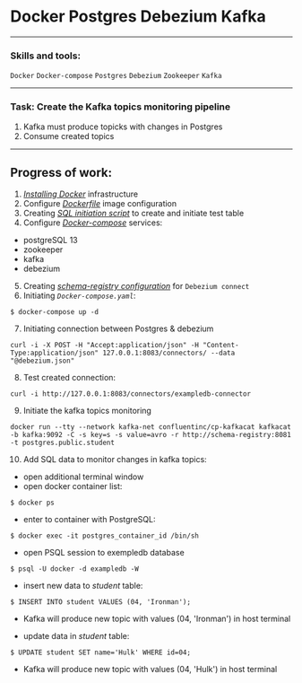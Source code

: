 # Docker Postgres Debezium Kafka

---
### Skills and tools:
`Docker` `Docker-compose` `Postgres` `Debezium` `Zookeeper` `Kafka`

---
### Task: Create the Kafka topics monitoring pipeline

1. Kafka must produce topicks with changes in Postgres 
2. Consume created topics

---
## Progress of work:

1. [*Installing Docker*][1] infrastructure
2. Configure [*Dockerfile*][2] image configuration
3. Creating [*SQL initiation script*][3] to create and initiate test table
4. Configure [*Docker-compose*][4] services:
 * postgreSQL 13
 * zookeeper
 * kafka
 * debezium
5. Creating [*schema-registry configuration*][5] for `Debezium connect`
6. Initiating *`Docker-compose.yaml`*:

```shell
$ docker-compose up -d
```
7. Initiating connection between Postgres & debezium

```shell
curl -i -X POST -H "Accept:application/json" -H "Content-Type:application/json" 127.0.0.1:8083/connectors/ --data "@debezium.json"
```
8. Test created connection:

```shell
curl -i http://127.0.0.1:8083/connectors/exampledb-connector
```

9. Initiate the kafka topics monitoring

```shell
docker run --tty --network kafka-net confluentinc/cp-kafkacat kafkacat -b kafka:9092 -C -s key=s -s value=avro -r http://schema-registry:8081 -t postgres.public.student
```

10. Add SQL data to monitor changes in kafka topics:
 * open additional terminal window
 * open docker container list:

```shell
$ docker ps
```

 * enter to container with PostgreSQL:


```shell
$ docker exec -it postgres_container_id /bin/sh
```

 * open PSQL session to exempledb database

```shell
$ psql -U docker -d exampledb -W
```

 * insert new data to *student* table:

```shell
$ INSERT INTO student VALUES (04, 'Ironman');
```
 * Kafka will produce new topic with values (04, 'Ironman') in host terminal

 * update data in *student* table:

```shell
$ UPDATE student SET name='Hulk' WHERE id=04;
```
 * Kafka will produce new topic with values (04, 'Hulk') in host terminal


[1]:https://docs.docker.com/engine/install/ubuntu/
[2]:https://github.com/s-evsyukov/Postgres_Debezium_Kafka/blob/fa83b0c7dc4ba28964af6ed0a4584106237ed821/Dockerfile
[3]:https://github.com/s-evsyukov/Postgres_Debezium_Kafka/blob/fa83b0c7dc4ba28964af6ed0a4584106237ed821/db/init.sql
[4]:https://github.com/s-evsyukov/Postgres_Debezium_Kafka/blob/fa83b0c7dc4ba28964af6ed0a4584106237ed821/docker-compose.yaml
[5]:https://github.com/s-evsyukov/Postgres_Debezium_Kafka/blob/fa83b0c7dc4ba28964af6ed0a4584106237ed821/debezium.json
